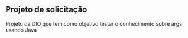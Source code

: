 ## Projeto de solicitação

Projeto da DIO que tem como objetivo testar o conhecimento sobre args usando Java
